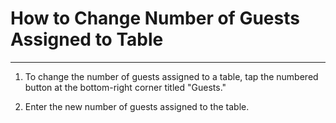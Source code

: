 # How to Change Number of Guests Assigned to Table
---

1. To change the number of guests assigned to a table, tap the numbered button at the bottom-right corner titled "Guests."

2. Enter the new number of guests assigned to the table. 